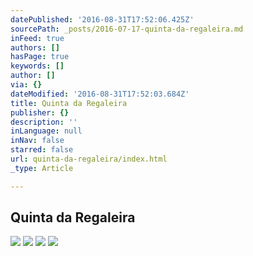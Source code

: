 ```yaml
---
datePublished: '2016-08-31T17:52:06.425Z'
sourcePath: _posts/2016-07-17-quinta-da-regaleira.md
inFeed: true
authors: []
hasPage: true
keywords: []
author: []
via: {}
dateModified: '2016-08-31T17:52:03.684Z'
title: Quinta da Regaleira
publisher: {}
description: ''
inLanguage: null
inNav: false
starred: false
url: quinta-da-regaleira/index.html
_type: Article

---
```

## Quinta da Regaleira
![](https://the-grid-user-content.s3-us-west-2.amazonaws.com/3b5a12e6-7ff7-4a95-a36b-a081d89ef7b5.jpg)
![](https://s3-us-west-2.amazonaws.com/the-grid-img/p/49b81de458e1b6c107349f07c2b52b14cca6c39a.jpg)
![](https://s3-us-west-2.amazonaws.com/the-grid-img/p/19ef454d32747f444e713e97d440c10eb8338db9.jpg)
![](https://s3-us-west-2.amazonaws.com/the-grid-img/p/23f81ddd774ecb6e540303e25c9ee9d9e2cac505.jpg)